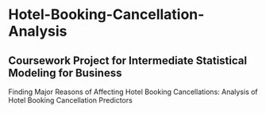 # Hotel-Booking-Cancellation-Analysis

## Coursework Project for Intermediate Statistical Modeling for Business	

Finding Major Reasons of Affecting Hotel Booking Cancellations: Analysis of Hotel Booking Cancellation Predictors
